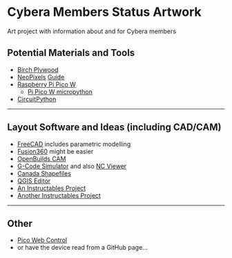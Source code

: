 # Cybera Members Status Artwork

Art project with information about and for Cybera members

## Potential Materials and Tools

* [Birch Plywood](https://www.windsorplywood.com/product/birch-import-plywood/)
* [NeoPixels](https://www.amazon.ca/gp/product/B01DC0J3UM/ref=ppx_yo_dt_b_asin_title_o01_s00?ie=UTF8&th=10) [Guide](https://learn.adafruit.com/adafruit-neopixel-uberguide)
* [Raspberry Pi Pico W](https://www.pishop.ca/product/raspberry-pi-pico-w/)
  * [Pi Pico W micropython](https://micropython.org/download/rp2-pico-w/)
* [CircuitPython](https://learn.adafruit.com/getting-started-with-raspberry-pi-pico-circuitpython/neopixel-leds)

---

## Layout Software and Ideas (including CAD/CAM)

* [FreeCAD](https://www.freecad.org/) includes parametric modelling
* [Fusion360](https://www.autodesk.com/products/fusion-360/overview?term=1-YEAR&tab=subscription) might be easier
* [OpenBuilds CAM](https://cam.openbuilds.com/)
* [G-Code Simulator](https://nraynaud.github.io/webgcode/) and also [NC Viewer](https://ncviewer.com/)
* [Canada Shapefiles](https://www12.statcan.gc.ca/census-recensement/2021/geo/sip-pis/boundary-limites/index2021-eng.cfm?year=21)
* [QGIS Editor](https://qgis.org/en/site/)
* [An Instructables Project](https://www.instructables.com/CNC-Cut-Map-With-Photo-Engraving/)
* [Another Instructables Project](https://www.instructables.com/Google-Maps-for-CNC-Projects/)

---

## Other

* [Pico Web Control](https://github.com/justbuchanan/pico_web_control)
* or have the device read from a GitHub page...
